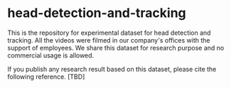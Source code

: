 # head-detection-and-tracking

This is the repository for experimental dataset for head detection and tracking. All the videos were filmed in our company's offices with the support of employees. We share this dataset for research purpose and no commercial usage is allowed. 

If you publish any research result based on this dataset, please cite the following reference.
[TBD]
